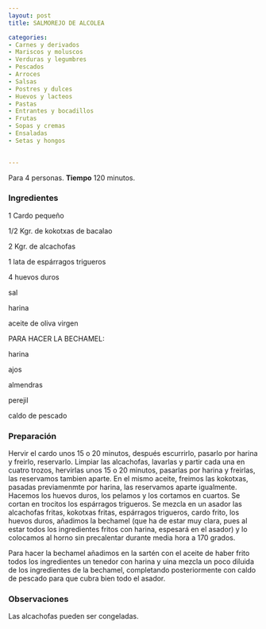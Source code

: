 ```yaml
---
layout: post
title: SALMOREJO DE ALCOLEA

categories:
- Carnes y derivados
- Mariscos y moluscos
- Verduras y legumbres
- Pescados
- Arroces
- Salsas
- Postres y dulces
- Huevos y lacteos
- Pastas
- Entrantes y bocadillos
- Frutas
- Sopas y cremas
- Ensaladas
- Setas y hongos
 

---
```

Para 4 personas.
<b>Tiempo</b> 120 minutos.

<h3>Ingredientes</h3>

1 Cardo pequeño

1/2 Kgr. de kokotxas de bacalao

2 Kgr. de alcachofas

1 lata de espárragos trigueros

4 huevos duros

sal

harina

aceite de oliva virgen

PARA HACER LA BECHAMEL:

harina

ajos

almendras

perejil

caldo de pescado

<h3>Preparación</h3>

Hervir el cardo unos 15 o 20 minutos, después escurrirlo, pasarlo por harina y freirlo, reservarlo. Limpiar las alcachofas, lavarlas y partir cada una en cuatro trozos, hervirlas unos 15 o 20 minutos, pasarlas por harina y freirlas, las reservamos tambien aparte. En el mismo aceite, freimos las kokotxas, pasadas previamenmte por harina, las reservamos aparte igualmente. Hacemos los huevos duros, los pelamos y los cortamos en cuartos. Se cortan en trocitos los espárragos trigueros. Se mezcla en un asador las alcachofas fritas, kokotxas fritas, espárragos trigueros, cardo frito, los huevos duros, añadimos la bechamel (que ha de estar muy clara, pues al estar todos los ingredientes fritos con harina, espesará en el asador) y lo colocamos al horno sin precalentar durante media hora a 170 grados.

Para hacer la bechamel añadimos en la sartén con el aceite de haber frito todos los ingredientes un tenedor con harina y uina mezcla un poco diluida de los ingredientes de la bechamel, completando posteriormente con caldo de pescado para que cubra bien todo el asador.

<h3>Observaciones</h3>

Las alcachofas pueden ser congeladas.

